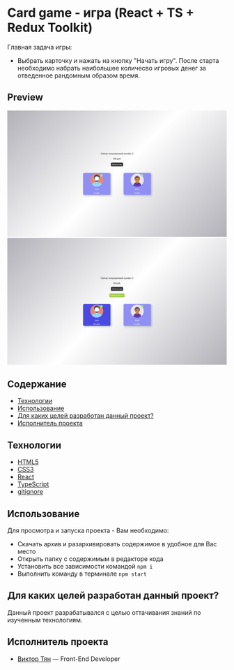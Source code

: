 # Card game - игра (React + TS + Redux Toolkit)

Главная задача игры:

- Выбрать карточку и нажать на кнопку "Начать игру". После старта необходимо набрать наибольшее количесво игровых денег за отведенное рандомным образом время.

## Preview

![Card-game preview-1](https://github.com/vityan99/card-game/blob/main/preview-1.png)
![Card-game preview-2](https://github.com/vityan99/card-game/blob/main/preview-2.png)

## Содержание

- [Технологии](#технологии)
- [Использование](#использование)
- [Для каких целей разработан данный проект?](#для-каких-целей-разработан-данный-проект)
- [Исполнитель проекта](#исполнитель-проекта)

## Технологии

- [HTML5](https://html.com/html5/)
- [CSS3](https://www.w3schools.com/W3CSS/)
- [React](https://reactdev.ru/)
- [TypeScript](https://www.typescriptlang.org/)
- [gitignore](https://docs.gitignore.io/)

## Использование

Для просмотра и запуска проекта - Вам необходимо:

- Скачать архив и разархивировать содержимое в удобное для Вас место
- Открыть папку с содержимым в редакторе кода
- Установить все зависимости командой `npm i`
- Выполнить команду в терминале `npm start`

## Для каких целей разработан данный проект?

Данный проект разрабатывался с целью оттачивания знаний по изученным технологиям.

## Исполнитель проекта

- [Виктор Тян](https://t.me/vityan00) — Front-End Developer
